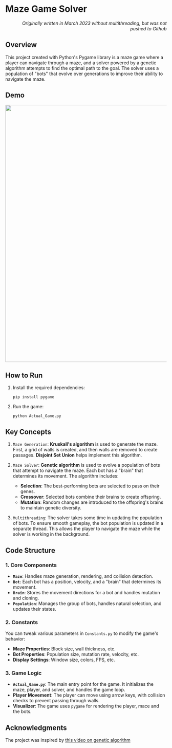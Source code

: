 # Maze Game Solver
<div align = "right">
 <em> Originally written in March 2023 without multithreading, but was not pushed to Github </em>
</div>

## Overview
This project created with Python's Pygame library is a maze game where a player can navigate through a maze, and a solver powered by a genetic algorithm attempts to find the optimal path to the goal. The solver uses a population of "bots" that evolve over generations to improve their ability to navigate the maze.

## Demo
<div align="center"> <img src="Maze_Game_GIF_2.gif" width="800"/> </div>

## How to Run
1. Install the required dependencies:
   ```
   pip install pygame
   ```
2. Run the game:
   ```
   python Actual_Game.py
   ```

## Key Concepts
1. `Maze Generation`:
**Kruskall's algorithm** is used to generate the maze. First, a grid of walls is created, and then walls are removed to create passages. **Disjoint Set Union** helps implement this algorithm.

2. `Maze Solver`:
**Genetic algorithm** is used to evolve a population of bots that attempt to navigate the maze. Each bot has a "brain" that determines its movement. The algorithm includes:
   - **Selection**: The best-performing bots are selected to pass on their genes.
   - **Crossover**: Selected bots combine their brains to create offspring.
   - **Mutation**: Random changes are introduced to the offspring's brains to maintain genetic diversity.

3. `Multithreading`:
The solver takes some time in updating the population of bots. To ensure smooth gameplay, the bot population is updated in a separate thread. This allows the player to navigate the maze while the solver is working in the background.

## Code Structure

### 1. **Core Components**
- **`Maze`**: Handles maze generation, rendering, and collision detection.
- **`Bot`**: Each bot has a position, velocity, and a "brain" that determines its movement.
- **`Brain`**: Stores the movement directions for a bot and handles mutation and cloning.
- **`Population`**: Manages the group of bots, handles natural selection, and updates their states.

### 2. **Constants**
You can tweak various parameters in `Constants.py` to modify the game's behavior:
- **Maze Properties**: Block size, wall thickness, etc.
- **Bot Properties**: Population size, mutation rate, velocity, etc.
- **Display Settings**: Window size, colors, FPS, etc.

### 3. **Game Logic**
- **`Actual_Game.py`**: The main entry point for the game. It initializes the maze, player, and solver, and handles the game loop.
- **Player Movement**: The player can move using arrow keys, with collision checks to prevent passing through walls.
- **Visualizer**: The game uses `pygame` for rendering the player, mace and the bots.

## Acknowledgments
The project was inspired by [this video on genetic algorithm](https://www.youtube.com/watch?v=mUs6qY9Xurs)